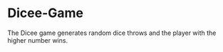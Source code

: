 # Dicee-Game
The Dicee game generates random dice throws and the player with the higher number wins.
